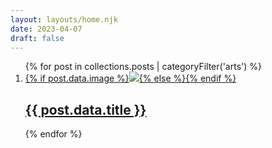 ```yaml
---
layout: layouts/home.njk
date: 2023-04-07
draft: false
---
```


<ol reversed class="postlist grid grid-cols-1 md:grid-cols-2 grid-rows-2 gap-4 grid-flow-row" style="counter-reset: start-from {{ (postslistCounter or postslist.length) + 1 }}">{% for post in collections.posts | categoryFilter('arts') %}<li class="postlist-item{% if post.url == url %} postlist-item-active{% endif %} relative">
		<a href="{{ post.url }}" class="inline-block w-full h-full">{% if post.data.image %}<img src="{{ post.data.image }}" class="object-cover h-full w-full" />{% else %}{% endif %}
		<h2 class="absolute bottom-0 h-24 inset-x-0 backdrop-blur-xl p-2 text-center text-white flex flex-column items-center">
		<span class="inline-block text-center w-full">
			{{ post.data.title }}
		<span>
		</h2>
		</a>
	</li>
{% endfor %}
</ol>